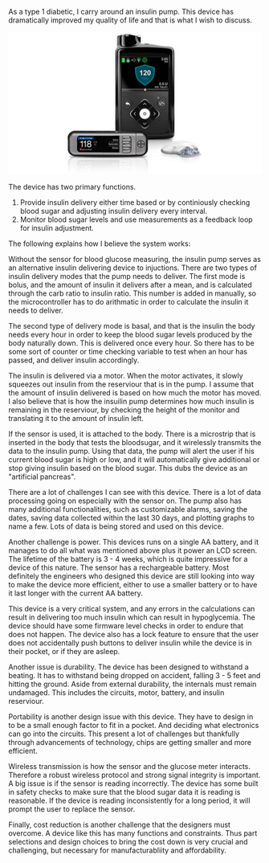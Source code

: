 As a type 1 diabetic, I carry around an insulin pump. This device has dramatically improved my quality of life and that is what I wish to discuss.

![G670 Medtronic Pump](https://github.com/Thisisme125/embsys100/blob/master/assignment01/images/G670.jpg)

The device has two primary functions.
1. Provide insulin delivery either time based or by continiously checking blood sugar and adjusting insulin delivery every interval.
2. Monitor blood sugar levels and use measurements as a feedback loop for insulin adjustment.

The following explains how I believe the system works:

Without the sensor for blood glucose measuring, the insulin pump serves as an alternative insulin delivering device to injuctions. There are two types of insulin delivery modes that the pump needs to deliver. The first mode is bolus, and the amount of insulin it delivers after a mean, and is calculated through the carb ratio to insulin ratio. This number is added in manually, so the microcontroller has to do arithmatic in order to calculate the insulin it needs to deliver.

The second type of delivery mode is basal, and that is the insulin the body needs every hour in order to keep the blood sugar levels produced by the body naturally down. This is delivered once every hour. So there has to be some sort of counter or time checking variable to test when an hour has passed, and deliver insulin accordingly.

The insulin is delivered via a motor. When the motor activates, it slowly squeezes out insulin from the reserviour that is in the pump. I assume that the amount of insulin delivered is based on how much the motor has moved. I also believe that is how the insuilin pump determines how much insulin is remaining in the reserviour, by checking the height of the monitor and translating it to the amount of insulin left.

If the sensor is used, it is attached to the body. There is a microstrip that is inserted in the body that tests the bloodsugar, and it wirelessly transmits the data to the insulin pump. Using that data, the pump will alert the user if his current blood sugar is high or low, and it will automatically give additional or stop giving insulin based on the blood sugar. This dubs the device as an "artificial pancreas".

There are a lot of challenges I can see with this device. There is a lot of data processing going on especially with the sensor on. The pump also has many additional functionalities, such as customizable alarms, saving the dates, saving data collected within the last 30 days, and plotting graphs to name a few. Lots of data is being stored and used on this device.

Another challenge is power. This devices runs on a single AA battery, and it manages to do all what was mentioned above plus it power an LCD screen. The lifetime of the battery is 3 - 4 weeks, which is quite impressive for a device of this nature. The sensor has a rechargeable battery. Most definitely the engineers who designed this device are still looking into way to make the device more efficient, either to use a smaller battery or to have it last longer with the current AA battery.

This device is a very critical system, and any errors in the calculations can result in delivering too much insulin which can result in hypoglycemia. The device should have some firmware level checks in order to endure that does not happen. The device also has a lock feature to ensure that the user does not accidentally push buttons to deliver insulin while the device is in their pocket, or if they are asleep.

Another issue is durability. The device has been designed to withstand a beating. It has to withstand being dropped on accident, falling 3 - 5 feet and hitting the ground. Aside from external durability, the internals must remain undamaged. This includes the circuits, motor, battery, and insulin reserviour. 

Portability is another design issue with this device. They have to design in to be a small enough factor to fit in a pocket. And deciding what electronics can go into the circuits. This present a lot of challenges but thankfully through advancements of technology, chips are getting smaller and more efficient. 

Wireless transmission is how the sensor and the glucose meter interacts. Therefore a robust wireless protocol and strong signal integrity is important. A big issue is if the sensor is reading incorrectly. The device has some built in safety checks to make sure that the blood sugar data it is reading is reasonable. If the device is reading inconsistently for a long period, it will prompt the user to replace the sensor.

Finally, cost reduction is another challenge that the designers must overcome. A device like this has many functions and constraints. Thus part selections and design choices to bring the cost down is very crucial and challenging, but necessary for manufacturabliity and affordability.
